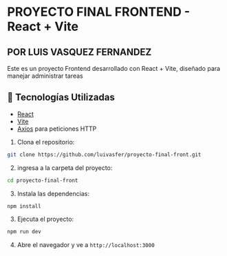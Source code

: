 # PROYECTO FINAL FRONTEND - React + Vite

## POR LUIS VASQUEZ FERNANDEZ
Este es un proyecto Frontend desarrollado con React + Vite, diseñado para manejar administrar tareas

## 🚀 Tecnologías Utilizadas

- [React](https://reactjs.org/)
- [Vite](https://vitejs.dev/)
- [Axios](https://axios-http.com/) para peticiones HTTP


1. Clona el repositorio:
```bash
git clone https://github.com/luivasfer/proyecto-final-front.git
```

2. ingresa a la carpeta del proyecto:
```bash
cd proyecto-final-front
```

3. Instala las dependencias:
```bash
npm install
```

3. Ejecuta el proyecto:
```bash
npm run dev
```

4. Abre el navegador y ve a `http://localhost:3000`